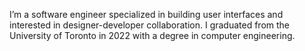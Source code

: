 I’m a software engineer specialized in building user interfaces and interested in designer-developer collaboration. I graduated from the University of Toronto in 2022 with a degree in computer engineering.
